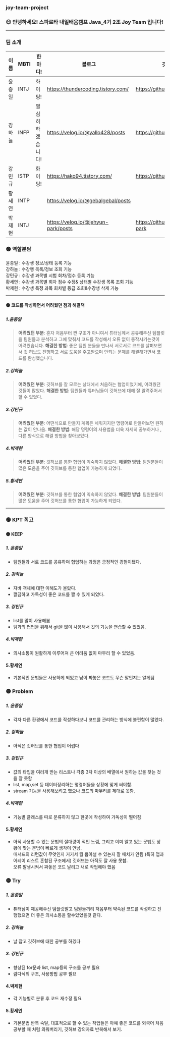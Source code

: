 ### joy-team-project

### 😊 안녕하세요! 스파르타 내일배움캠프 Java_4기 2조 Joy Team 입니다!
-----
### 팀 소개

| 이름 |MBTI| 한마디! | 블로그 | 깃허브 |
| ----|------|----|-------|-------|
|윤종일| INTJ | 화이팅! | https://thundercoding.tistory.com/ | https://github.com/pie0902 |
|강하늘|INFP|열심히 하겠습니다!|https://velog.io/@yallo428/posts|https://github.com/yallo428|
|강민규| ISTP | 화이팅! | https://hako94.tistory.com/| https://github.com/Hako99 |
|황세연| INTP | |https://velog.io/@gebalgebal/posts| |
|박제현| INTJ|  | https://velog.io/@jehyun-park/posts| https://github.com/jehyun-park|



### 🟢 역할분담

윤종일 : 수강생 정보/상태 등록 기능<br/>
강하늘 : 수강행 목록/정보 조회 기능<br/>
강민규 : 수강생 과목별 시험 회차/점수 등록 기능<br/>
황세연 : 수강생 과목별 회차 점수 수정& 상태별 수강생 목록 조회 기능<br/>
박제현 : 수강생 특정 과목 회차별 등급 조회&수강생 삭제 기능<br/>
***********************

#### 🟢 코드를 작성하면서 어려웠던 점과 해결책
##### 1.윤종일 
>**어려웠던 부분**: 혼자 처음부터 짠 구조가 아니여서 튜터님께서 공유해주신 템플릿을 팀원들과 분석하고 그에 맞춰서 코드를 작성해서 오류 없이 동작시키는것이 어려웠습니다.
  **해결한 방법**: 좋은 팀원 분들을 만나서 서로서로 코드를 살펴보면서 깃 허브도 진행하고 서로 도움을 주고받으며 안되는 문제를 해결해가면서 코드를 완성했습니다.
##### 2.강하늘 
>**어려웠던 부분**: 깃허브를 잘 모르는 상태에서 처음하는 협업이었기에, 어려웠던 것들이 많았다.
  **해결한 방법**: 팀원들과 튜터님들이 깃허브에 대해 잘 알려주어서 할 수 있었다.
##### 3.강민규 
>**어려웠던 부분**: 어떤식으로 만들지 계획은 세워지지만 명령어로 만들어보면 원하는 값이 안나옴.
  **해결한 방법**: 해당 명령어의 사용법을 더욱 자세히 공부하거나 , 다른 방식으로 해결 방법을 찾아보았다.
##### 4.박제현 
>**어려웠던 부분**: 깃허브를 통한 협업이 익숙하지 않았다.
  **해결한 방법**: 팀원분들이 많은 도움을 주어 깃허브를 통한 협업이 가능하게 되었다.
##### 5.황세연 
>**어려웠던 부분**: 깃허브를 통한 협업이 익숙하지 않았다.
  **해결한 방법**: 팀원분들이 많은 도움을 주어 깃허브를 통한 협업이 가능하게 되었다.
  
******************************
### 🟢 KPT 회고

#### 🟡 KEEP
##### 1. 윤종일 
* 팀원들과 서로 코드를 공유하며 협업하는 과정은 긍정적인 경험이됐다.
##### 2. 강하늘
* 자바 객체에 대한 이해도가 올랐다.
* 깔끔하고 가독성이 좋은 코드를 짤 수 있게 되었다.
##### 3. 강민규
- list를 많이 사용해봄
- 팀과의 협업을 위해서 git을 많이 사용해서 깃의 기능을 연습할 수 있었음.
##### 4.박제현
* 의사소통이 원활하게 이루어져 큰 어려움 없이 마무리 할 수 있었음.
#### 5.황세연
* 기본적인 문법들은 사용하게 되었고 남이 짜놓은 코드도 무슨 말인지는 알게됨
### 🟡 Problem
##### 1. 윤종일 
* 각자 다른 환경에서 코드를 작성하다보니 코드를 관리하는 방식에 불편함이 많았다.
##### 2. 강하늘
- 아직은 깃허브를 통한 협업이 어렵다
##### 3. 강민규
- 값의 타입을 여러개 받는 리스트나 각종 3차 이상의 배열에서 원하는 값을 찾는 것을 잘 못함
- list, map,set 등 데이터정리하는 명령어들을 상황에 맞게 써야함.
- stream 기능을 사용해보려고 했으나 코드의 마무리를 제대로 못함.
##### 4.박제현
* 기능별 클래스를 따로 분류하지 않고 한곳에 작성하여 가독성이 떨어짐
#### 5.황세연
* 아직 사용할 수 있는 문법의 절대량이 적인 느낌, 그리고 이미 알고 있는 문법도 상황에 맞는 문법이 빠르게 생각이 안남.<br/> 매서드의 리턴값이 무엇인지 거기서 뭘 뽑아낼 수 있는지 잘 매치가 안됨 (특히 맵과 어레이 리스트 혼합된 구조에서) 깃허브는 아직도 잘 사용 못함.<br/> 오류 발생시켜서 짜놓은 코드 날리고 새로 작업해야 했음
### 🟡 Try
##### 1. 윤종일
* 튜터님이 제공해주신 템플릿말고 팀원들끼리 처음부터 약속된 코드를 작성하고 진행했으면 더 좋은 의사소통을 할수있었을것 같다.
##### 2. 강하늘
- 날 잡고 깃허브에 대한 공부를 하겠다
##### 3. 강민규
- 향상된 for문과 list, map등의 구조를 공부 필요
- 람다식의 구조, 사용방법 공부 필요
#### 4.박제현
- 각 기능별로 분류 후 코드 재수정 필요
#### 5.황세연
* 기본문법 반복 숙달, 대표적으로 할 수 있는 작업들은 아예 좋은 코드를 외국어 처음 공부할 때 처럼 외워버리기, 깃허브 강의자료 반복해서 보기.
